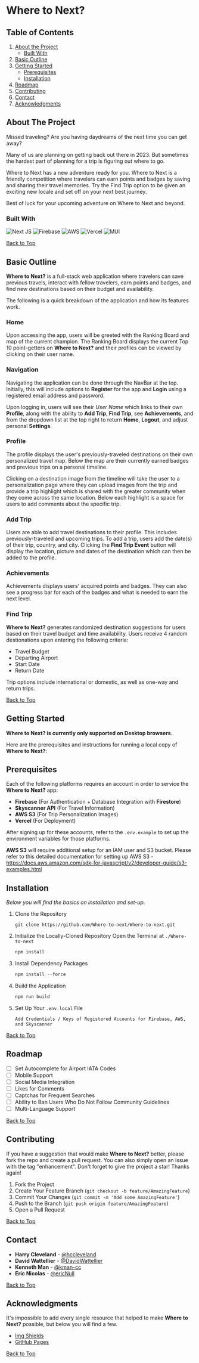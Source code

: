 
# Where to Next?

## Table of Contents
1. [About the Project](#about-the-project)
    - [Built With](#built-with)
2. [Basic Outline](#basic-outline)
3. [Getting Started](#getting-started)
    - [Prerequisites](#prerequisites)
    - [Installation](#installation)
4. [Roadmap](#roadmap)
5. [Contributing](#contributing)
6. [Contact](#contact)
7. [Acknowledgments](#acknowledgments)


## About The Project
Missed traveling? Are you having daydreams of the next time you can get away?

Many of us are planning on getting back out there in 2023. But sometimes the hardest part of planning for a trip is figuring out where to go.

Where to Next has a new adventure ready for you. Where to Next is a friendly competition where travelers can earn points and badges by saving and sharing their travel memories. Try the Find Trip option to be given an exciting new locale and set off on your next best journey.

Best of luck for your upcoming adventure on Where to Next and beyond.

### Built With
![Next JS](https://img.shields.io/badge/Next-black?style=for-the-badge&logo=next.js&logoColor=white)
![Firebase](https://img.shields.io/badge/Firebase-039BE5?style=for-the-badge&logo=Firebase&logoColor=white)
![AWS](https://img.shields.io/badge/AWS-%23FF9900.svg?style=for-the-badge&logo=amazon-aws&logoColor=white)
![Vercel](https://img.shields.io/badge/vercel-%23000000.svg?style=for-the-badge&logo=vercel&logoColor=white)
![MUI](https://img.shields.io/badge/MUI-%230081CB.svg?style=for-the-badge&logo=mui&logoColor=white)

[Back to Top](#where-to-next)


## Basic Outline
**Where to Next?** is a full-stack web application where travelers can save previous travels, interact with fellow travelers, earn points and badges, and find new destinations based on their budget and availability.

The following is a quick breakdown of the application and how its features work.

### Home
Upon accessing the app, users will be greeted with the Ranking Board and map of the current champion. The Ranking Board displays the current Top 10 point-getters on **Where to Next?** and their profiles can be viewed by clicking on their user name.

### Navigation
Navigating the application can be done through the NavBar at the top. Initially, this will include options to **Register** for the app and **Login** using a registered email address and password. 

Upon logging in, users will see their *User Name* which links to their own **Profile**, along with the ability to **Add Trip**, **Find Trip**, see **Achievements**, and from the dropdown list at the top right to return **Home**, **Logout**, and adjust personal **Settings**.

### Profile
The profile displays the user's previously-traveled destinations on their own personalized travel map. Below the map are their currently earned badges and previous trips on a personal timeline. 

Clicking on a destination image from the timeline will take the user to a personalization page where they can upload images from the trip and provide a trip highlight which is shared with the greater community when they come across the same location. Below each highlight is a space for users to add comments about the specific trip.

### Add Trip
Users are able to add travel destinations to their profile. This includes previously-traveled and upcoming trips. To add a trip, users add the date(s) of their trip, country, and city. Clicking the **Find Trip Event** button will display the location, picture and dates of the destination which can then be added to the profile.

### Achievements
Achievements displays users' acquired points and badges. They can also see a progress bar for each of the badges and what is needed to earn the next level.

### Find Trip
**Where to Next?** generates randomized destination suggestions for users based on their travel budget and time availability. Users receive 4 random destionations upon entering the following criteria:
- Travel Budget
- Departing Airport
- Start Date
- Return Date  

Trip options include international or domestic, as well as one-way and return trips.

[Back to Top](#where-to-next)


## Getting Started
**Where to Next? is currently only supported on Desktop browsers.**

Here are the prerequisites and instructions for running a local copy of **Where to Next?**:

## Prerequisites
Each of the following platforms requires an account in order to service the **Where to Next?** app:

- **Firebase** (For Authentication + Database Integration with **Firestore**)
- **Skyscanner API** (For Travel Information)
- **AWS S3** (For Trip Personalization Images)
- **Vercel** (For Deployment)

After signing up for these accounts, refer to the `.env.example` to set up the environment variables for those platforms.

**AWS S3** will require additional setup for an IAM user and S3 bucket. Please refer to this detailed documentation for setting up AWS S3 - https://docs.aws.amazon.com/sdk-for-javascript/v2/developer-guide/s3-examples.html

## Installation
*Below you will find the basics on installation and set-up.*

1. Clone the Repository
   ```
   git clone https://github.com/Where-to-next/Where-to-next.git
   ```
2. Initialize the Locally-Cloned Repository
   Open the Terminal at `./Where-to-next`
   ```js
   npm install
   ```
3. Install Dependency Packages
   ```js
   npm install --force
   ```
4. Build the Application
   ```js
   npm run build
   ```
5. Set Up Your `.env.local` File
   ```
   Add Credentials / Keys of Registered Accounts for Firebase, AWS, and Skyscanner
   ```

[Back to Top](#where-to-next)


## Roadmap
- [ ] Set Autocomplete for Airport IATA Codes
- [ ] Mobile Support
- [ ] Social Media Integration
- [ ] Likes for Comments
- [ ] Captchas for Frequent Searches
- [ ] Ability to Ban Users Who Do Not Follow Community Guidelines
- [ ] Multi-Language Support

[Back to Top](#where-to-next)


## Contributing
If you have a suggestion that would make **Where to Next?** better, please fork the repo and create a pull request. You can also simply open an issue with the tag "enhancement".
Don't forget to give the project a star! Thanks again!

1. Fork the Project
2. Create Your Feature Branch (`git checkout -b feature/AmazingFeature`)
3. Commit Your Changes (`git commit -m 'Add some AmazingFeature'`)
4. Push to the Branch (`git push origin feature/AmazingFeature`)
5. Open a Pull Request

[Back to Top](#where-to-next)


## Contact
- **Harry Cleveland** - [@hccleveland](https://github.com/hccleveland)
- **David Wattellier** - [@DavidWattellier](https://github.com/DavidWattellier)
- **Kenneth Man** - [@kman-cc](https://github.com/kman-cc)
- **Eric Nicolas** - [@ericNull](https://github.com/ericNull)

[Back to Top](#where-to-next)


## Acknowledgments
It's impossible to add every single resource that helped to make **Where to Next?** possible, but below you will find a few.

- [Img Shields](https://shields.io)
- [GitHub Pages](https://pages.github.com)

[Back to Top](#where-to-next)

